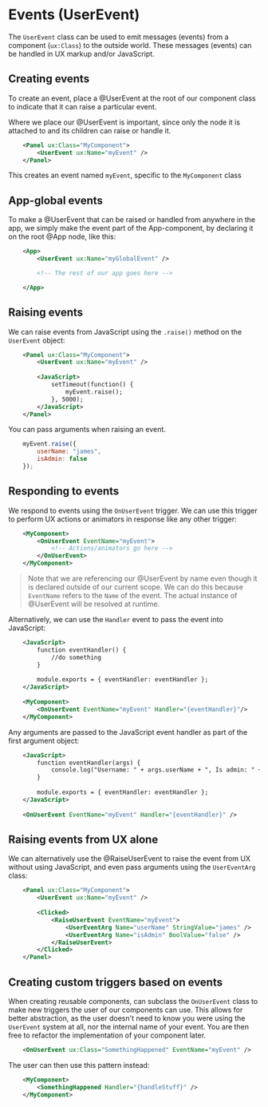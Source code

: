 # Events (UserEvent)

The `UserEvent` class can be used to emit messages (events) from a component (`ux:Class`) to the outside world. These messages (events) can be handled in UX markup and/or JavaScript.

## Creating events

To create an event, place a @UserEvent at the root of our component class to indicate that it can raise a particular event.

Where we place our @UserEvent is important, since only the node it is attached to and its children can raise or handle it.

```xml
	<Panel ux:Class="MyComponent">
		<UserEvent ux:Name="myEvent" />
	</Panel>
```

This creates an event named `myEvent`, specific to the `MyComponent` class

## App-global events

To make a @UserEvent that can be raised or handled from anywhere in the app, we simply make the event part of the App-component, by declaring it on the root @App node, like this:

```xml
	<App>
	 	<UserEvent ux:Name="myGlobalEvent" />

	 	<!-- The rest of our app goes here -->

	</App>
```


## Raising events

We can raise events from JavaScript using the `.raise()` method on the `UserEvent` object:

```xml
	<Panel ux:Class="MyComponent">
		<UserEvent ux:Name="myEvent" />
		
		<JavaScript>
			setTimeout(function() {
				myEvent.raise();
			}, 5000);
		</JavaScript>
	</Panel>
```

You can pass arguments when raising an event.

```js
	myEvent.raise({
		userName: "james",
		isAdmin: false
	});
```

	
## Responding to events

We respond to events using the `OnUserEvent` trigger. We can use this trigger to perform UX actions or animators in response like any other trigger:

```xml
	<MyComponent>
		<OnUserEvent EventName="myEvent">
			<!-- Actions/animators go here -->
		</OnUserEvent>
	</MyComponent>
```

> Note that we are referencing our @UserEvent by name even though it is declared outside of our current scope.
> We can do this because `EventName` refers to the `Name` of the event. The actual instance of @UserEvent will be resolved at runtime.

Alternatively, we can use the `Handler` event to pass the event into JavaScript:

```xml
	<JavaScript>
		function eventHandler() {
			//do something
		}
		
		module.exports = { eventHandler: eventHandler };
	</JavaScript>
	
	<MyComponent>
		<OnUserEvent EventName="myEvent" Handler="{eventHandler}"/>
	</MyComponent>
```

Any arguments are passed to the JavaScript event handler as part of the first argument object:

```xml
	<JavaScript>
		function eventHandler(args) {
			console.log("Username: " + args.userName + ", Is admin: " + args.isAdmin);
		}
		
		module.exports = { eventHandler: eventHandler };
	</JavaScript>
	
	<OnUserEvent EventName="myEvent" Handler="{eventHandler}" />
```


## Raising events from UX alone

We can alternatively use the @RaiseUserEvent to raise the event from UX without using JavaScript, and even pass arguments using the `UserEventArg` class:

```xml
	<Panel ux:Class="MyComponent">
		<UserEvent ux:Name="myEvent" />
		
		<Clicked>
			<RaiseUserEvent EventName="myEvent">
				<UserEventArg Name="userName" StringValue="james" />
				<UserEventArg Name="isAdmin" BoolValue="false" />
			</RaiseUserEvent>
		</Clicked>
	</Panel>
```

## Creating custom triggers based on events

When creating reusable components, can subclass the `OnUserEvent` class to make new triggers the user of our components can use. This allows for better abstraction, as the user doesn't need to know you were using the `UserEvent` system at all, nor the internal name of your event. You are then free to refactor the implementation of your component later.

```xml
	<OnUserEvent ux:Class="SomethingHappened" EventName="myEvent" />
```

The user can then use this pattern instead:

```xml
	<MyComponent>
		<SomethingHappened Handler="{handleStuff}" />
	</MyComponent>
```

	
